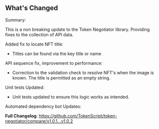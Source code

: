 ## What's Changed

Summary: 

This is a non breaking update to the Token Negotiator library. Providing fixes to the collection of API data.

Added fix to locate NFT title:

- Titles can be found via the key title or name

API sequence fix, improvement to performance:

- Correction to the validation check to resolve NFT's when the image is known. The title is permitted as an empty string.

Unit tests Updated:

- Unit tests updated to ensure this logic works as intended. 
 
Automated dependency bot Updates:

**Full Changelog**: https://github.com/TokenScript/token-negotiator/compare/v1.0.1...v1.0.2